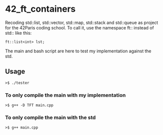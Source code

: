 # 42_ft_containers
Recoding std::list, std::vector, std::map, std::stack and std::queue as project for the 42Paris coding school.
To call it, use the namespace ft:: instead of std:: like this:
```
ft::list<int> lst;
```

The main and bash script are here to test my implementation against the std.

## Usage
```
>$ ./tester
```
### To only compile the main with my implementation
```
>$ g++ -D TFT main.cpp
```
### To only compile the main with the std
```
>$ g++ main.cpp
```
